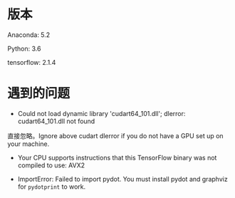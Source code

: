 # 版本
Anaconda: 5.2

Python: 3.6

tensorflow: 2.1.4



# 遇到的问题
- Could not load dynamic library 'cudart64_101.dll'; dlerror: cudart64_101.dll not found

直接忽略。Ignore above cudart dlerror if you do not have a GPU set up on your machine.

- Your CPU supports instructions that this TensorFlow binary was not compiled to use: AVX2

- ImportError: Failed to import pydot. You must install pydot and graphviz for `pydotprint` to work.


